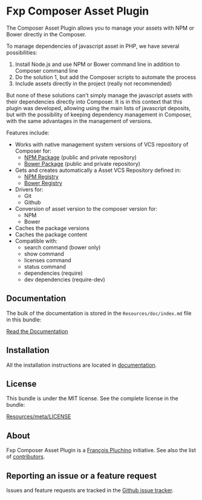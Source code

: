 Fxp Composer Asset Plugin
=========================

The Composer Asset Plugin allows you to manage your assets with NPM or Bower directly in the Composer.

To manage dependencies of javascript asset in PHP, we have several possibilities:

1. Install Node.js and use NPM or Bower command line in addition to Composer command line
2. Do the solution 1, but add the Composer scripts to automate the process
3. Include assets directly in the project (really not recommended)

But none of these solutions can't simply manage the javascript assets with their dependencies directly
into Composer. It is in this context that this plugin was developed, allowing using the main lists of
javascript deposits, but with the possibility of keeping dependency management in Composer, with the
same advantages in the management of versions.

Features include:

- Works with native management system versions of VCS repository of Composer for:
  - [NPM Package](https://www.npmjs.org) (public and private repository)
  - [Bower Package](http://bower.io) (public and private repository)
- Gets and creates automatically a Asset VCS Repository defined in:
  - [NPM Registry](https://www.npmjs.org)
  - [Bower Registry](http://bower.io)
- Drivers for:
  - Git
  - Github
- Conversion of asset version to the composer version for:
  - NPM
  - Bower
- Caches the package versions
- Caches the package content
- Compatible with:
  - search command (bower only)
  - show command
  - licenses command
  - status command
  - dependencies (require)
  - dev dependencies (require-dev)

Documentation
-------------

The bulk of the documentation is stored in the `Resources/doc/index.md`
file in this bundle:

[Read the Documentation](Resources/doc/index.md)

Installation
------------

All the installation instructions are located in [documentation](Resources/doc/index.md).

License
-------

This bundle is under the MIT license. See the complete license in the bundle:

[Resources/meta/LICENSE](Resources/meta/LICENSE)

About
-----

Fxp Composer Asset Plugin is a [François Pluchino](https://github.com/francoispluchino) initiative.
See also the list of [contributors](https://github.com/francoispluchino/composer-asset-plugin/contributors).

Reporting an issue or a feature request
---------------------------------------

Issues and feature requests are tracked in the [Github issue tracker](https://github.com/francoispluchino/composer-asset-plugin/issues).

